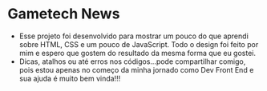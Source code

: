 # Gametech News

- Esse projeto foi desenvolvido para mostrar um pouco do que aprendi sobre HTML, CSS e um pouco de JavaScript. Todo o design foi feito por mim e espero que gostem do resultado da mesma forma que eu gostei. 
- Dicas, atalhos ou até erros nos códigos...pode compartilhar comigo, pois estou apenas no começo da minha jornado como Dev Front End e sua ajuda é muito bem vinda!!!
